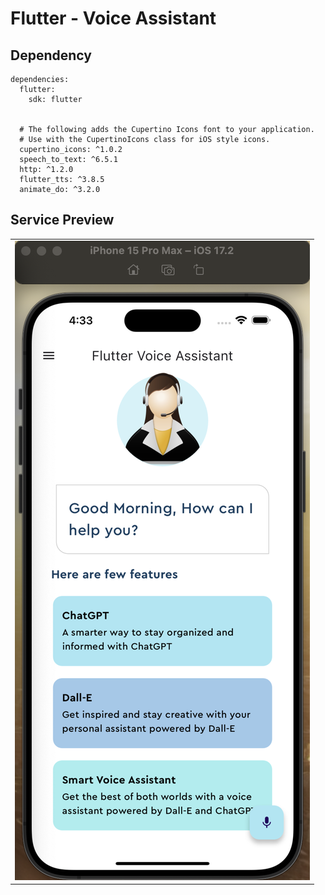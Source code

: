 # Flutter - Voice Assistant

## Dependency

```
dependencies:
  flutter:
    sdk: flutter


  # The following adds the Cupertino Icons font to your application.
  # Use with the CupertinoIcons class for iOS style icons.
  cupertino_icons: ^1.0.2
  speech_to_text: ^6.5.1
  http: ^1.2.0
  flutter_tts: ^3.8.5
  animate_do: ^3.2.0
```

## Service Preview

<table>
  <tr>
    <td><img src="/1.png" /></td>
  </tr>
</table>
